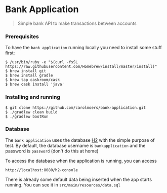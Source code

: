 # Bank Application

> Simple bank API to make transactions between accounts

### Prerequisites

To have the `bank application` running locally you need to install some stuff first:

```
$ /usr/bin/ruby -e "$(curl -fsSL https://raw.githubusercontent.com/Homebrew/install/master/install)"
$ brew install git
$ brew install gradle
$ brew tap caskroom/cask
$ brew cask install 'java'
```

### Installing and running

```
$ git clone https://github.com/carolmoers/bank-application.git
$ ./gradlew clean build
$ ./gradlew bootRun
```

### Database

The `bank application` uses the database [H2](https://www.h2database.com/html/main.html) with the simple purpose of test.
By default, the database username is `bankapplication` and the password is `password` (don't do this at home)

To access the database when the application is running, you can access

```
http://localhost:8080/h2-console
```

There is already some default data being inserted when the app starts running. You can see it in `src/main/resources/data.sql`




